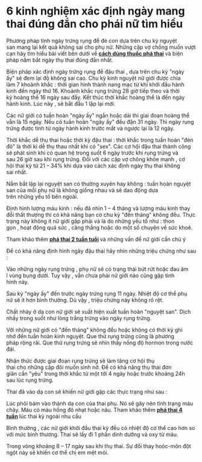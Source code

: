 # 6 kinh nghiệm xác định ngày mang thai đúng đắn cho phái nữ tìm hiểu
<p>Phương pháp&nbsp;tính ngày&nbsp;trứng rụng&nbsp;để&nbsp;đẻ con&nbsp;dựa trên&nbsp;chu kỳ&nbsp;nguyệt san&nbsp;mang lại&nbsp;kết quả&nbsp;không sai&nbsp;cho&nbsp;phụ nữ.&nbsp;Những&nbsp;cặp vợ chồng&nbsp;muốn&nbsp;vượt cạn&nbsp;hãy&nbsp;tìm hiểu&nbsp;bài viết&nbsp;bên dưới&nbsp;về&nbsp;<strong><a href="http://phongkhamphathaihcm.com/thuoc-mifepriston-la-gi-va-cong-dung-cua-thuoc-mifepriston-92.html">cách dùng thuốc phá thai</a>&nbsp;</strong>và&nbsp;biện pháp&nbsp;nắm bắt&nbsp;ngày&nbsp;thụ thai&nbsp;đúng đắn&nbsp;nhất.</p>

<p>Biện pháp&nbsp;xác định&nbsp;ngày&nbsp;trứng rụng&nbsp;để&nbsp;đậu thai&nbsp;, dựa trên&nbsp;chu kỳ&nbsp;&quot;ngày ấy&quot;&nbsp;sẽ&nbsp;đem lại&nbsp;độ&nbsp;không sai&nbsp;cao.&nbsp;Chu kỳ&nbsp;kinh nguyệt&nbsp;nữ giới&nbsp;được chia làm&nbsp;7&nbsp;khoảnh khắc&nbsp;:&nbsp;thời gian&nbsp;hình thành&nbsp;nang mạc từ&nbsp;khi&nbsp;khởi đầu&nbsp;hành kinh&nbsp;đến&nbsp;ngày thứ&nbsp;16.&nbsp;Khoảnh khắc&nbsp;rụng trứng&nbsp;28&nbsp;giờ&nbsp;tiếp theo&nbsp;và&nbsp;thời kỳ&nbsp;hoàng thể&nbsp;16&nbsp;ngày&nbsp;sau đấy. Kết thúc&nbsp;thời khắc&nbsp;hoàng thể là&nbsp;đến&nbsp;ngày hành kinh.&nbsp;Lúc&nbsp;này , sẽ&nbsp;bắt đầu&nbsp;1&nbsp;lặp lại&nbsp;mới.</p>

<p>Các&nbsp;nữ giới&nbsp;có&nbsp;tuần hoàn&nbsp;&quot;ngày ấy&quot;&nbsp;ngắn hoặc dài thì&nbsp;giai đoạn&nbsp;hoàng thể vẫn là&nbsp;15&nbsp;ngày. Nếu có&nbsp;tuần hoàn&nbsp;&quot;ngày ấy&quot;&nbsp;đều đặn&nbsp;31&nbsp;ngày. Thì ngày&nbsp;rụng trứng&nbsp;được tính từ ngày hành kinh&nbsp;trước mắt&nbsp;và ngược lại là&nbsp;12&nbsp;ngày.</p>

<p>Thời khắc&nbsp;dễ&nbsp;thụ thai&nbsp;hoặc&nbsp;thời kỳ&nbsp;đậu thai&nbsp;:&nbsp;thời khắc&nbsp;trong&nbsp;tuần hoàn&nbsp;&quot;đèn đỏ&quot;&nbsp;là&nbsp;thời kì&nbsp;dễ thụ thau nhất&nbsp;khi&nbsp;có&nbsp;&quot;sex&quot;.&nbsp;Các&nbsp;cơ hội&nbsp;đậu thai&nbsp;thành công sẽ&nbsp;phát sinh&nbsp;khi&nbsp;có&nbsp;quan hệ&nbsp;trong suốt&nbsp;6&nbsp;ngày trước&nbsp;khi&nbsp;rụng trứng&nbsp;và sau&nbsp;26&nbsp;giờ sau&nbsp;khi&nbsp;rụng trứng. Đối với&nbsp;các&nbsp;cặp&nbsp;vợ&nbsp;chông&nbsp;khỏe mạnh&nbsp;, cơ hội&nbsp;thai kỳ&nbsp;từ&nbsp;21&nbsp;&ndash;&nbsp;34%&nbsp;khi&nbsp;dựa vào&nbsp;cách&nbsp;xác định&nbsp;ngày&nbsp;thụ thai&nbsp;không sai&nbsp;nhất.</p>

<p>Nắm bắt&nbsp;lặp lại&nbsp;nguyệt san&nbsp;có&nbsp;thường xuyên&nbsp;hay không :&nbsp;tuần hoàn&nbsp;nguyệt san&nbsp;của mỗi&nbsp;phụ nữ&nbsp;là&nbsp;không giống nhau&nbsp;và sẽ&nbsp;dao động&nbsp;dựa trên&nbsp;những&nbsp;yếu tố&nbsp;bên ngoài.</p>

<p>Định hình&nbsp;lượng máu kinh : nếu đã&nbsp;nhìn&nbsp;1&nbsp;&ndash;&nbsp;4 tháng&nbsp;và lượng máu kinh&nbsp;thay đổi&nbsp;thất thượng thì&nbsp;có khả năng&nbsp;bạn có&nbsp;chu kỳ&nbsp;&quot;đến tháng&quot;&nbsp;không đều.&nbsp;Thực trạng&nbsp;này&nbsp;không ít&nbsp;nữ giới&nbsp;gặp&nbsp;phải&nbsp;và là do&nbsp;những&nbsp;yếu tố&nbsp;như :&nbsp;thon gọn&nbsp;,&nbsp;hoạt động&nbsp;quá sức ,&nbsp;căng thẳng&nbsp;hoặc do&nbsp;một số&nbsp;chuyện&nbsp;về&nbsp;sức khoẻ.</p>

<p>Tham khảo thêm&nbsp;<strong><a href="http://phongkhamphathaihcm.com/phuong-phap-va-chi-phi-pha-thai-2-tuan-tuoi-96.html">phá thai 2 tuần tuổi</a>&nbsp;</strong>và&nbsp;những&nbsp;vấn đề&nbsp;nữ giới&nbsp;cần&nbsp;chú ý</p>

<p>Để&nbsp;có khả năng&nbsp;định hình&nbsp;ngày&nbsp;đậu thai&nbsp;hãy&nbsp;nhìn&nbsp;những&nbsp;triệu chứng&nbsp;như sau :</p>

<p>Vào&nbsp;những&nbsp;ngày&nbsp;rụng trứng&nbsp;,&nbsp;phụ nữ&nbsp;sẽ có&nbsp;trạng thái&nbsp;bứt rứt hoặc&nbsp;đau&nbsp;âm ĩ&nbsp;vùng&nbsp;bụng dưới.&nbsp;Tuy vậy&nbsp;,&nbsp;vẫn chưa phải&nbsp;nữ giới&nbsp;nào cũng gặp&nbsp;tình hình&nbsp;này.</p>

<p>Sau kỳ&nbsp;&quot;ngày ấy&quot;&nbsp;đến&nbsp;trước ngày&nbsp;trứng rụng&nbsp;11&nbsp;ngày.&nbsp;Nhiệt độ cơ thể&nbsp;phụ nữ&nbsp;sẽ&nbsp;ít hơn&nbsp;bình thường.&nbsp;Dù vậy&nbsp;,&nbsp;triệu chứng&nbsp;này không rõ rệt.</p>

<p>Chất nhày&nbsp;ở&nbsp;dạ con&nbsp;nữ giới&nbsp;sẽ&nbsp;xuất hiện&nbsp;xuất&nbsp;tuần hoàn&nbsp;&quot;nguyệt san&quot;.&nbsp;Dịch nhầy&nbsp;trong suốt như lòng trắng trứng vào ngày&nbsp;rụng trứng.</p>

<p>Với&nbsp;những&nbsp;nữ giới&nbsp;có&nbsp;&quot;đến tháng&quot;&nbsp;không đều hoặc không có&nbsp;thời kỳ&nbsp;ghi nhớ&nbsp;đến&nbsp;tuần hoàn&nbsp;kinh nguyệt. Que thử&nbsp;rụng trứng&nbsp;cũng là&nbsp;phương pháp&nbsp;rộng rãi. Que thử&nbsp;rụng trứng&nbsp;sẽ&nbsp;nhìn thấy&nbsp;nồng độ&nbsp;hormon&nbsp;trong&nbsp;nước đái.</p>

<p>Nhận thức&nbsp;được&nbsp;giai đoạn&nbsp;rụng trứng&nbsp;sẽ làm tăng cơ hội&nbsp;thụ thai&nbsp;cho&nbsp;những&nbsp;cặp đôi&nbsp;muốn&nbsp;sinh nở. Để&nbsp;có khả năng&nbsp;thụ thai&nbsp;đơn giãn&nbsp;cần&nbsp;&quot;yêu&quot;&nbsp;trong&nbsp;thời khắc&nbsp;từ&nbsp;một&nbsp;tới&nbsp;4&nbsp;ngày hoặc trước&nbsp;khoảng&nbsp;24h sau&nbsp;lúc&nbsp;rụng trứng.</p>

<p>Thai đã vào&nbsp;dạ con&nbsp;sẽ khiến&nbsp;nữ giới&nbsp;gặp&nbsp;các&nbsp;thực trạng&nbsp;như sau :</p>

<p>Lúc&nbsp;phôi bám vào thành&nbsp;dạ con&nbsp;của&nbsp;thai phụ. Nó sẽ&nbsp;gây nên&nbsp;tình trạng&nbsp;máu chảy. Máu có màu hồng đỏ nhạt hoặc nâu.&nbsp;Tham khảo thêm&nbsp;<strong><a href="http://phongkhamphathaihcm.com/thai-4-tuan-tuoi-pha-bang-cach-nao-chi-phi-bao-nhieu-95.html">phá thai 4 tuần</a>&nbsp;</strong>lúc&nbsp;thai kỳ&nbsp;ngoài&nbsp;nhu cầu</p>

<p>Bình thường&nbsp;,&nbsp;các&nbsp;nữ giới&nbsp;khởi đầu&nbsp;thai kỳ&nbsp;đều có&nbsp;nhiệt độ cơ thể&nbsp;cao hơn&nbsp;so với mức bình thương. Thai sẽ lấy đi&nbsp;1&nbsp;phần&nbsp;dinh dưỡng&nbsp;và&nbsp;oxy&nbsp;từ máu.</p>

<p>Trong vòng&nbsp;khoảng&nbsp;8&nbsp;&ndash;&nbsp;17&nbsp;ngày sau&nbsp;khi&nbsp;thụ thai. Sự&nbsp;đổi thay&nbsp;hoóc-môn&nbsp;đột ngột&nbsp;này sẽ khiến&nbsp;cơ thể&nbsp;chị em&nbsp;mệt mỏi.</p>

<p>&nbsp;</p>
